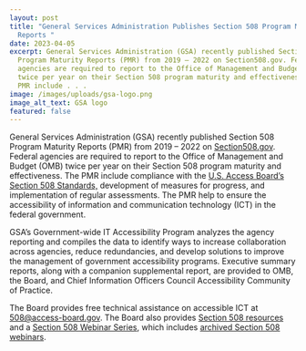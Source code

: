 ```yaml
---
layout: post
title: "General Services Administration Publishes Section 508 Program Maturity
  Reports "
date: 2023-04-05
excerpt: General Services Administration (GSA) recently published Section 508
  Program Maturity Reports (PMR) from 2019 – 2022 on Section508.gov. Federal
  agencies are required to report to the Office of Management and Budget (OMB)
  twice per year on their Section 508 program maturity and effectiveness. The
  PMR include . . .
image: /images/uploads/gsa-logo.png
image_alt_text: GSA logo
featured: false
---
```

General Services Administration (GSA) recently published Section 508 Program Maturity Reports (PMR) from 2019 – 2022 on [Section508.gov](https://www.section508.gov/manage/reporting/section-508-program-maturity-reports/). Federal agencies are required to report to the Office of Management and Budget (OMB) twice per year on their Section 508 program maturity and effectiveness. The PMR include compliance with the [U.S. Access Board’s Section 508 Standards,](https://www.access-board.gov/ict/) development of measures for progress, and implementation of regular assessments. The PMR help to ensure the accessibility of information and communication technology (ICT) in the federal government. 

GSA’s Government-wide IT Accessibility Program analyzes the agency reporting and compiles the data to identify ways to increase collaboration across agencies, reduce redundancies, and develop solutions to improve the management of government accessibility programs. Executive summary reports, along with a companion supplemental report, are provided to OMB, the Board, and Chief Information Officers Council Accessibility Community of Practice. 

The Board provides free technical assistance on accessible ICT at [508@access-board.gov](mailto:508@access-board.gov). The Board also provides [Section 508 resources](https://www.access-board.gov/ict/#additional-resources) and a [Section 508 Webinar Series](https://www.accessibilityonline.org/cioc-508/schedule/), which includes [archived Section 508 webinars](https://www.accessibilityonline.org/cioc-508/archives/).
